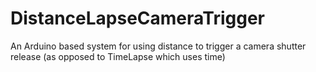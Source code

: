 # DistanceLapseCameraTrigger
An Arduino based system for using distance to trigger a camera shutter release (as opposed to TimeLapse which uses time)
